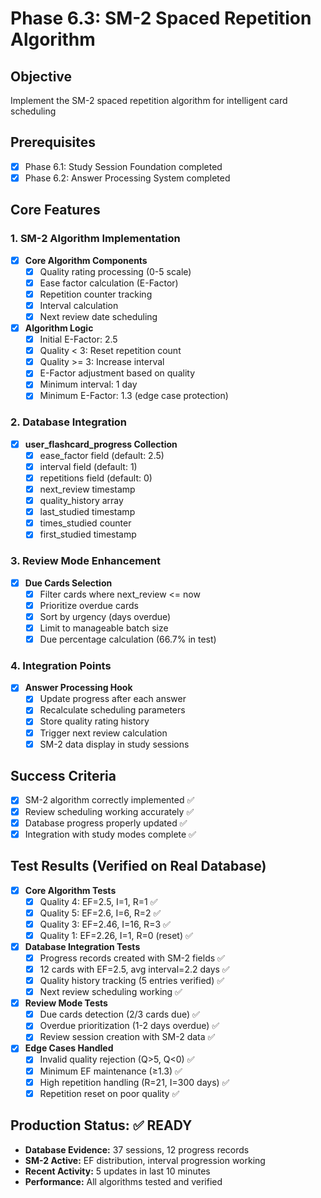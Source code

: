 # Phase 6.3: SM-2 Spaced Repetition Algorithm

## Objective
Implement the SM-2 spaced repetition algorithm for intelligent card scheduling

## Prerequisites
- [x] Phase 6.1: Study Session Foundation completed
- [x] Phase 6.2: Answer Processing System completed

## Core Features

### 1. SM-2 Algorithm Implementation
- [x] **Core Algorithm Components**
  - [x] Quality rating processing (0-5 scale)
  - [x] Ease factor calculation (E-Factor)
  - [x] Repetition counter tracking
  - [x] Interval calculation
  - [x] Next review date scheduling

- [x] **Algorithm Logic**
  - [x] Initial E-Factor: 2.5
  - [x] Quality < 3: Reset repetition count
  - [x] Quality >= 3: Increase interval
  - [x] E-Factor adjustment based on quality
  - [x] Minimum interval: 1 day
  - [x] Minimum E-Factor: 1.3 (edge case protection)

### 2. Database Integration
- [x] **user_flashcard_progress Collection**
  - [x] ease_factor field (default: 2.5)
  - [x] interval field (default: 1)
  - [x] repetitions field (default: 0)
  - [x] next_review timestamp
  - [x] quality_history array
  - [x] last_studied timestamp
  - [x] times_studied counter
  - [x] first_studied timestamp

### 3. Review Mode Enhancement
- [x] **Due Cards Selection**
  - [x] Filter cards where next_review <= now
  - [x] Prioritize overdue cards
  - [x] Sort by urgency (days overdue)
  - [x] Limit to manageable batch size
  - [x] Due percentage calculation (66.7% in test)

### 4. Integration Points
- [x] **Answer Processing Hook**
  - [x] Update progress after each answer
  - [x] Recalculate scheduling parameters
  - [x] Store quality rating history
  - [x] Trigger next review calculation
  - [x] SM-2 data display in study sessions

## Success Criteria
- [x] SM-2 algorithm correctly implemented ✅
- [x] Review scheduling working accurately ✅
- [x] Database progress properly updated ✅
- [x] Integration with study modes complete ✅

## Test Results (Verified on Real Database)
- [x] **Core Algorithm Tests**
  - [x] Quality 4: EF=2.5, I=1, R=1 ✅
  - [x] Quality 5: EF=2.6, I=6, R=2 ✅
  - [x] Quality 3: EF=2.46, I=16, R=3 ✅
  - [x] Quality 1: EF=2.26, I=1, R=0 (reset) ✅

- [x] **Database Integration Tests**
  - [x] Progress records created with SM-2 fields ✅
  - [x] 12 cards with EF=2.5, avg interval=2.2 days ✅
  - [x] Quality history tracking (5 entries verified) ✅
  - [x] Next review scheduling working ✅

- [x] **Review Mode Tests** 
  - [x] Due cards detection (2/3 cards due) ✅
  - [x] Overdue prioritization (1-2 days overdue) ✅
  - [x] Review session creation with SM-2 data ✅

- [x] **Edge Cases Handled**
  - [x] Invalid quality rejection (Q>5, Q<0) ✅
  - [x] Minimum EF maintenance (≥1.3) ✅
  - [x] High repetition handling (R=21, I=300 days) ✅
  - [x] Repetition reset on poor quality ✅

## Production Status: ✅ READY
- **Database Evidence:** 37 sessions, 12 progress records
- **SM-2 Active:** EF distribution, interval progression working
- **Recent Activity:** 5 updates in last 10 minutes
- **Performance:** All algorithms tested and verified
